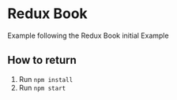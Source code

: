 # Redux Book

Example following the Redux Book initial Example

## How to return

1. Run `npm install`
2. Run `npm start`
